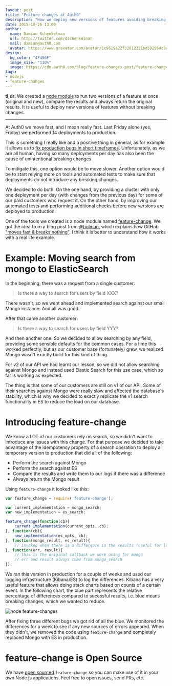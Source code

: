 ```yaml
---
layout: post
title: "Feature changes at Auth0"
description: "How we deploy new versions of features avoiding breaking changes and how you can do it too."
date: 2015-10-26 13:00
author:
  name: Damian Schenkelman
  url: http://twitter.com/dschenkelman
  mail: damian@auth0.com
  avatar: https://www.gravatar.com/avatar/1c9619a22f32012221bd59296dc9a1a2??s=60
design:
  bg_color: "4F496F"
  image_size: "110%"
  image: https://cdn.auth0.com/blog/feature-changes-post/feature-change.png
tags:
- nodejs
- feature-changes
---
```


**tl;dr**: We created a [node module](https://github.com/dschenkelman/feature-change) to run two versions of a feature at once (original and new), compare the results and always return the original results. It is useful to deploy new versions of features without breaking changes.

-------------

At Auth0 we move fast, and I mean really fast. Last Friday alone (yes, Friday) we performed  14 deployments to production.

This is something I really like and a positive thing in general, as for example it allows us to [fix production bugs in short timeframes](https://twitter.com/trydis/status/642809967859380224). Unfortunately, as we are all human, having so many deployments per day has also been the cause of unintentional breaking changes.

To mitigate this, one option would be to move slower. Another option would be to start relying more on tools and automated tests to make sure that deployments do not introduce any breaking changes.

We decided to do both. On the one hand, by providing a cluster with only one deployment per day (with changes from the previous day) for some of our paid customers who request it. On the other hand, by improving our automated tests and performing additional checks before new versions are deployed to production.

One of the tools we created is a node module named [feature-change](https://github.com/dschenkelman/feature-change). We got the idea from a blog post from [@holman](https://twitter.com/holman), which explains how GitHub ["moves fast & breaks nothing"](http://zachholman.com/talk/move-fast-break-nothing/). I think it is better to understand how it works with a real life example.

# Example: Moving search from mongo to ElasticSearch
In the beginning, there was a request from a single customer:

> Is there a way to search for users by field XXX?

There wasn't, so we went ahead and implemented search against our small Mongo instance. And all was good.

After that came another customer:

> Is there a way to search for users by field YYY?

And then another one. So we decided to allow searching by any field, providing some sensible defaults for the common cases. For a time this worked perfectly, but as our customer base (fortunately) grew, we realized Mongo wasn't exactly build for this kind of thing.

For v2 of our API we had learnt our lesson, so we did not allow searching against Mongo and instead used Elastic Search for this use case, which so far is working as expected.

The thing is that some of our customers are still on v1 of our API. Some of their searches against Mongo were really slow and affected the database's stability, which is why we decided to exactly replicate the v1 search functionality in ES to reduce the load on our database.

# Introducing feature-change
We know a LOT of our customers rely on search, so we didn't want to introduce any issues with this change. For that purpose we decided to take advantage of the idempotency property of a search operation to deploy a temporary version to production that did all of the following:

* Perform the search against Mongo
* Perform the search against ES
* Compare the results and write them to our logs if there was a difference
* Always return the Mongo result

Using `feature-change` it looked like this:

```js
var feature_change = require('feature-change');

var current_implementation = mongo_search;
var new_implementation = es_search;

feature_change(function(cb){
    current_implementation(current_opts, cb);
}, function(cb){
    new_implementation(es_opts, cb);
}, function(mongo_result, es_result){
    // invoked when there is a difference in the results (useful for logging)
}, function(err, result){
    // this is the original callback we were using for mongo
    // err and result always come from mongo_search
});
```

We ran this version in production for a couple of weeks and used our logging infrastructure (Kibana/ES) to log the differences. Kibana has a very useful feature that allows doing stack charts based on counts of a certain event. In the following chart, the blue part represents the relative percentage of differences compared to sucessful results, i.e. blue means breaking changes, which we wanted to reduce.

![node feature-changes](https://cdn.auth0.com/blog/feature-changes-post/differences.png)

After fixing three different bugs we got rid of all the blue. We monitored the differences for a week to see if any new sources of errors appeared. When they didn't, we removed the code using `feature-change` and completely replaced Mongo with ES in production.

# feature-change is Open Source
We have [open sourced](https://github.com/dschenkelman/feature-change) `feature-change` so you can make use of it in your own Node.js applications. Feel free to open issues, send PRs, etc.